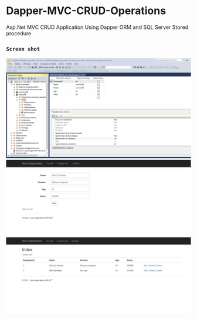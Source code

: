 # Dapper-MVC-CRUD-Operations
Asp.Net MVC CRUD Application Using Dapper ORM and SQL Server Stored procedure

### `Screen shot`

 ![alternative text](db-capture.png "img") 
 ![alternative text](img2.png "img")
  ![alternative text](img3.png "img")
